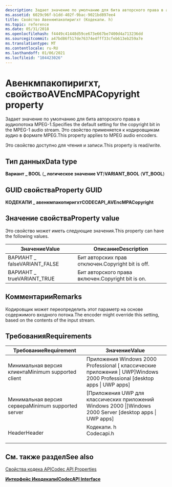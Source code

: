 ```yaml
---
description: Задает значение по умолчанию для бита авторского права в аудиопотока MPEG-1. Это свойство применяется к кодировщикам аудио в формате MPEG.
ms.assetid: 6029c96f-b1dd-402f-9bac-9021bd897ee4
title: Свойство Авенкмпакопиригхт (Кодекапи. h)
ms.topic: reference
ms.date: 05/31/2018
ms.openlocfilehash: f4449c41448d59ce673e667be7400d4a713236dd
ms.sourcegitcommit: a47bd86f517de76374e4fff33cfeb613eb259a7e
ms.translationtype: MT
ms.contentlocale: ru-RU
ms.lasthandoff: 01/06/2021
ms.locfileid: "104423026"
---
```

# <a name="avencmpacopyright-property"></a><span data-ttu-id="bb4aa-104">Авенкмпакопиригхт, свойство</span><span class="sxs-lookup"><span data-stu-id="bb4aa-104">AVEncMPACopyright property</span></span>

<span data-ttu-id="bb4aa-105">Задает значение по умолчанию для бита авторского права в аудиопотока MPEG-1.</span><span class="sxs-lookup"><span data-stu-id="bb4aa-105">Specifies the default setting for the copyright bit in the MPEG-1 audio stream.</span></span> <span data-ttu-id="bb4aa-106">Это свойство применяется к кодировщикам аудио в формате MPEG.</span><span class="sxs-lookup"><span data-stu-id="bb4aa-106">This property applies to MPEG audio encoders.</span></span>

<span data-ttu-id="bb4aa-107">Это свойство доступно для чтения и записи.</span><span class="sxs-lookup"><span data-stu-id="bb4aa-107">This property is read/write.</span></span>

## <a name="data-type"></a><span data-ttu-id="bb4aa-108">Тип данных</span><span class="sxs-lookup"><span data-stu-id="bb4aa-108">Data type</span></span>

<span data-ttu-id="bb4aa-109">**Вариант \_ BOOL** (**\_ логическое значение VT**)</span><span class="sxs-lookup"><span data-stu-id="bb4aa-109">**VARIANT\_BOOL** (**VT\_BOOL**)</span></span>

## <a name="property-guid"></a><span data-ttu-id="bb4aa-110">GUID свойства</span><span class="sxs-lookup"><span data-stu-id="bb4aa-110">Property GUID</span></span>

<span data-ttu-id="bb4aa-111">**КОДЕКАПИ \_ авенкмпакопиригхт**</span><span class="sxs-lookup"><span data-stu-id="bb4aa-111">**CODECAPI\_AVEncMPACopyright**</span></span>

## <a name="property-value"></a><span data-ttu-id="bb4aa-112">Значение свойства</span><span class="sxs-lookup"><span data-stu-id="bb4aa-112">Property value</span></span>

<span data-ttu-id="bb4aa-113">Это свойство может иметь следующие значения.</span><span class="sxs-lookup"><span data-stu-id="bb4aa-113">This property can have the following values.</span></span>



| <span data-ttu-id="bb4aa-114">Значение</span><span class="sxs-lookup"><span data-stu-id="bb4aa-114">Value</span></span>          | <span data-ttu-id="bb4aa-115">Описание</span><span class="sxs-lookup"><span data-stu-id="bb4aa-115">Description</span></span>           |
|----------------|-----------------------|
| <span data-ttu-id="bb4aa-116">ВАРИАНТ \_ false</span><span class="sxs-lookup"><span data-stu-id="bb4aa-116">VARIANT\_FALSE</span></span> | <span data-ttu-id="bb4aa-117">Бит авторских прав отключен.</span><span class="sxs-lookup"><span data-stu-id="bb4aa-117">Copyright bit is off.</span></span> |
| <span data-ttu-id="bb4aa-118">ВАРИАНТ \_ true</span><span class="sxs-lookup"><span data-stu-id="bb4aa-118">VARIANT\_TRUE</span></span>  | <span data-ttu-id="bb4aa-119">Бит авторского права включен.</span><span class="sxs-lookup"><span data-stu-id="bb4aa-119">Copyright bit is on.</span></span>  |



 

## <a name="remarks"></a><span data-ttu-id="bb4aa-120">Комментарии</span><span class="sxs-lookup"><span data-stu-id="bb4aa-120">Remarks</span></span>

<span data-ttu-id="bb4aa-121">Кодировщик может переопределить этот параметр на основе содержимого входного потока.</span><span class="sxs-lookup"><span data-stu-id="bb4aa-121">The encoder might override this setting, based on the contents of the input stream.</span></span>

## <a name="requirements"></a><span data-ttu-id="bb4aa-122">Требования</span><span class="sxs-lookup"><span data-stu-id="bb4aa-122">Requirements</span></span>



| <span data-ttu-id="bb4aa-123">Требование</span><span class="sxs-lookup"><span data-stu-id="bb4aa-123">Requirement</span></span> | <span data-ttu-id="bb4aa-124">Значение</span><span class="sxs-lookup"><span data-stu-id="bb4aa-124">Value</span></span> |
|-------------------------------------|---------------------------------------------------------------------------------------|
| <span data-ttu-id="bb4aa-125">Минимальная версия клиента</span><span class="sxs-lookup"><span data-stu-id="bb4aa-125">Minimum supported client</span></span><br/> | <span data-ttu-id="bb4aa-126">Приложения Windows 2000 Professional \[ классические приложения \| UWP\]</span><span class="sxs-lookup"><span data-stu-id="bb4aa-126">Windows 2000 Professional \[desktop apps \| UWP apps\]</span></span><br/>                     |
| <span data-ttu-id="bb4aa-127">Минимальная версия сервера</span><span class="sxs-lookup"><span data-stu-id="bb4aa-127">Minimum supported server</span></span><br/> | <span data-ttu-id="bb4aa-128">\[Приложения UWP для классических приложений Windows 2000 \|\]</span><span class="sxs-lookup"><span data-stu-id="bb4aa-128">Windows 2000 Server \[desktop apps \| UWP apps\]</span></span><br/>                           |
| <span data-ttu-id="bb4aa-129">Header</span><span class="sxs-lookup"><span data-stu-id="bb4aa-129">Header</span></span><br/>                   | <dl> <span data-ttu-id="bb4aa-130"><dt>Кодекапи. h</dt></span><span class="sxs-lookup"><span data-stu-id="bb4aa-130"><dt>Codecapi.h</dt></span></span> </dl> |



## <a name="see-also"></a><span data-ttu-id="bb4aa-131">См. также раздел</span><span class="sxs-lookup"><span data-stu-id="bb4aa-131">See also</span></span>

<dl> <dt>

[<span data-ttu-id="bb4aa-132">Свойства кодека API</span><span class="sxs-lookup"><span data-stu-id="bb4aa-132">Codec API Properties</span></span>](codec-api-properties.md)
</dt> <dt>

[<span data-ttu-id="bb4aa-133">**Интерфейс Икодекапи**</span><span class="sxs-lookup"><span data-stu-id="bb4aa-133">**ICodecAPI Interface**</span></span>](/windows/desktop/api/Strmif/nn-strmif-icodecapi)
</dt> </dl>

 

 




